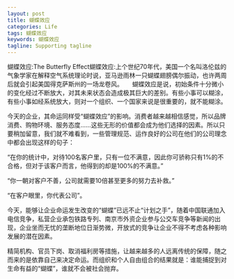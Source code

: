 ```yaml
---
layout: post
title: 蝴蝶效应
categories: Life
tags: 蝴蝶效应 
keywords: 蝴蝶效应
tagline: Supporting tagline
---
```

蝴蝶效应:The Butterfly Effect蝴蝶效应:上个世纪70年代，美国一个名叫洛伦兹的气象学家在解释空气系统理论时说，亚马逊雨林一只蝴蝶翅膀偶尔振动，也许两周后就会引起美国得克萨斯州的一场龙卷风。　　蝴蝶效应是说，初始条件十分微小的变化经过不断放大，对其未来状态会造成极其巨大的差别。有些小事可以糊涂，有些小事如经系统放大，则对一个组织、一个国家来说是很重要的，就不能糊涂。

今天的企业，其命运同样受“蝴蝶效应”的影响。消费者越来越相信感觉，所以品牌消费、购物环境、服务态度……这些无形的价值都会成为他们选择的因素。所以只要稍加留意，我们就不难看到，一些管理规范、运作良好的公司在他们的公司理念中都会出现这样的句子：

“在你的统计中，对待100名客户里，只有一位不满意，因此你可骄称只有1%的不合格，但对于该客户而言，他得到的却是100%的不满意。”

“你一朝对客户不善，公司就需要10倍甚至更多的努力去补救。”

“在客户眼里，你代表公司”。

今天，能够让企业命运发生改变的“蝴蝶”已远不止“计划之手”，随着中国联通加入电信竞争，私营企业承包铁路专列、南京市外资企业参与公交车竞争等新闻的出现，企业坐而无忧的垄断地位日渐势微，开放式的竞争让企业不得不考虑各种影响发展的潜在因素。

精简机构、官员下岗、取消福利房等措施，让越来越多的人远离传统的保障，随之而来的是依靠自己来决定命运。而组织和个人自由组合的结果就是：谁能捕捉到对生命有益的“蝴蝶”，谁就不会被社会抛弃。